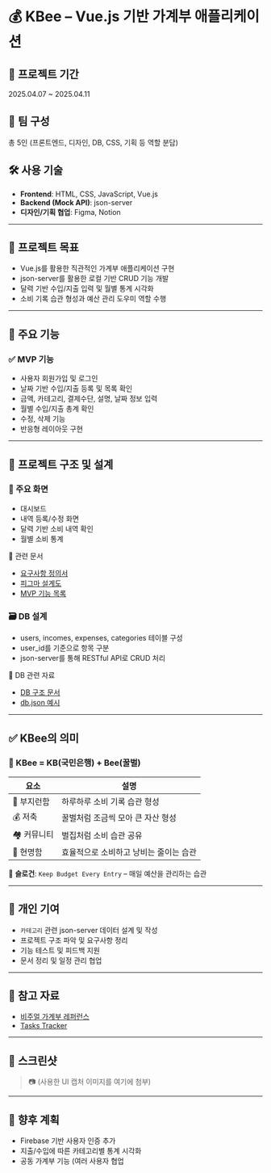 # 💰 KBee – Vue.js 기반 가계부 애플리케이션

## 📅 프로젝트 기간
2025.04.07 ~ 2025.04.11

## 👥 팀 구성
총 5인 (프론트엔드, 디자인, DB, CSS, 기획 등 역할 분담)

## 🛠 사용 기술

- **Frontend**: HTML, CSS, JavaScript, Vue.js
- **Backend (Mock API)**: json-server
- **디자인/기획 협업**: Figma, Notion

---

## 🎯 프로젝트 목표

- Vue.js를 활용한 직관적인 가계부 애플리케이션 구현
- json-server를 활용한 로컬 기반 CRUD 기능 개발
- 달력 기반 수입/지출 입력 및 월별 통계 시각화
- 소비 기록 습관 형성과 예산 관리 도우미 역할 수행

---

## 📌 주요 기능

### ✅ MVP 기능
- 사용자 회원가입 및 로그인
- 날짜 기반 수입/지출 등록 및 목록 확인
- 금액, 카테고리, 결제수단, 설명, 날짜 정보 입력
- 월별 수입/지출 총계 확인
- 수정, 삭제 기능
- 반응형 레이아웃 구현

---

## 🧩 프로젝트 구조 및 설계

### 📁 주요 화면
- 대시보드
- 내역 등록/수정 화면
- 달력 기반 소비 내역 확인
- 월별 소비 통계

📎 관련 문서  
- [요구사항 정의서](https://www.notion.so/1cbbee572c07808ea157ce4e8bc52800?pvs=21)  
- [피그마 설계도](https://www.notion.so/1cebee572c0780b29392c2326c5e9bf6?pvs=21)  
- [MVP 기능 목록](https://www.notion.so/MVP-1cbbee572c0780dd8b7ff177c4bceb61?pvs=21)  

### 🗃 DB 설계
- users, incomes, expenses, categories 테이블 구성
- user_id를 기준으로 항목 구분
- json-server를 통해 RESTful API로 CRUD 처리

📎 DB 관련 자료  
- [DB 구조 문서](https://www.notion.so/DB-1cbbee572c07803992a4eece79321e8f?pvs=21)  
- [db.json 예시](https://www.notion.so/db-json-1cbbee572c0780399d2ad2d0b079f4b6?pvs=21)

---

## ✅ KBee의 의미

### 🌟 KBee = KB(국민은행) + Bee(꿀벌)

| 요소 | 설명 |
|------|------|
| 🐝 부지런함 | 하루하루 소비 기록 습관 형성 |
| 💰 저축 | 꿀벌처럼 조금씩 모아 큰 자산 형성 |
| 🏘 커뮤니티 | 벌집처럼 소비 습관 공유 |
| 🧠 현명함 | 효율적으로 소비하고 낭비는 줄이는 습관 |

📌 **슬로건**: `Keep Budget Every Entry` – 매일 예산을 관리하는 습관

---

## 👤 개인 기여

- `카테고리` 관련 json-server 데이터 설계 및 작성
- 프로젝트 구조 파악 및 요구사항 정리
- 기능 테스트 및 피드백 지원
- 문서 정리 및 일정 관리 협업

---

## 🔗 참고 자료

- [비주얼 가계부 레퍼런스](https://www.notion.so/1cebee572c0780a29b19c04b3eb62091?pvs=21)
- [Tasks Tracker](https://www.notion.so/1cabee572c0780bbb437deff24733616?pvs=21)

---

## 📸 스크린샷

> 📷 (사용한 UI 캡처 이미지를 여기에 첨부)

---

## 📢 향후 계획

- Firebase 기반 사용자 인증 추가
- 지출/수입에 따른 카테고리별 통계 시각화
- 공동 가계부 기능 (여러 사용자 협업
